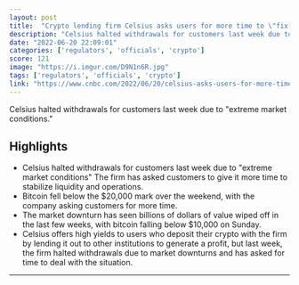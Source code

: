 ```yaml
---
layout: post
title:  "Crypto lending firm Celsius asks users for more time to \"fix issues\" after halting withdrawals"
description: "Celsius halted withdrawals for customers last week due to \"extreme market conditions.\""
date: "2022-06-20 22:09:01"
categories: ['regulators', 'officials', 'crypto']
score: 121
image: "https://i.imgur.com/D9N1n6R.jpg"
tags: ['regulators', 'officials', 'crypto']
link: "https://www.cnbc.com/2022/06/20/celsius-asks-users-for-more-time-to-fix-issues-after-withdrawal-freeze.html"
---
```


Celsius halted withdrawals for customers last week due to \"extreme market conditions.\"

## Highlights

- Celsius halted withdrawals for customers last week due to "extreme market conditions" The firm has asked customers to give it more time to stabilize liquidity and operations.
- Bitcoin fell below the $20,000 mark over the weekend, with the company asking customers for more time.
- The market downturn has seen billions of dollars of value wiped off in the last few weeks, with bitcoin falling below $10,000 on Sunday.
- Celsius offers high yields to users who deposit their crypto with the firm by lending it out to other institutions to generate a profit, but last week, the firm halted withdrawals due to market downturns and has asked for time to deal with the situation.

---
